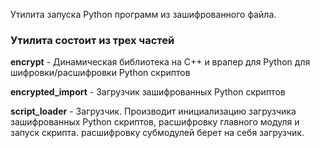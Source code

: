 Утилита запуска Python программ из зашифрованного файла.

### **Утилита состоит из трех частей**

**encrypt** - Динамическая библиотека на С++ и врапер для Python для шифровки/расшифровки Python скриптов

**encrypted_import** - Загрузчик зашифрованных Python скриптов

**script_loader** - Загрузчик. Производит инициализацию загрузчика зашифрованных Python скриптов, расшифровку главного модуля и запуск скрипта. расшифровку субмодулей берет на себя загрузчик.